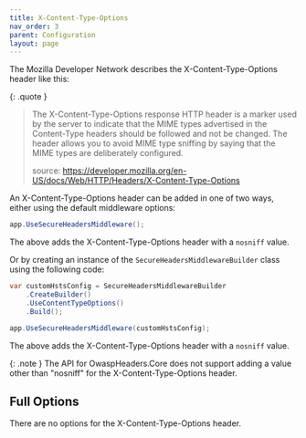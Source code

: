 ```yaml
---
title: X-Content-Type-Options
nav_order: 3
parent: Configuration
layout: page
---
```


The Mozilla Developer Network describes the X-Content-Type-Options header like this:

{: .quote }
> The X-Content-Type-Options response HTTP header is a marker used by the server to indicate that the MIME types advertised in the Content-Type headers should be followed and not be changed. The header allows you to avoid MIME type sniffing by saying that the MIME types are deliberately configured.
>
> source: https://developer.mozilla.org/en-US/docs/Web/HTTP/Headers/X-Content-Type-Options

An X-Content-Type-Options header can be added in one of two ways, either using the default middleware options:

```csharp
app.UseSecureHeadersMiddleware();
```

The above adds the X-Content-Type-Options header with a `nosniff` value.

Or by creating an instance of the `SecureHeadersMiddlewareBuilder` class using the following code:

```csharp
var customHstsConfig = SecureHeadersMiddlewareBuilder
    .CreateBuilder()
    .UseContentTypeOptions()
    .Build();

app.UseSecureHeadersMiddleware(customHstsConfig);
```

The above adds the X-Content-Type-Options header with a `nosniff` value.

{: .note }
The API for OwaspHeaders.Core does not support adding a value other than "nosniff" for the X-Content-Type-Options header.

## Full Options

There are no options for the X-Content-Type-Options header.

